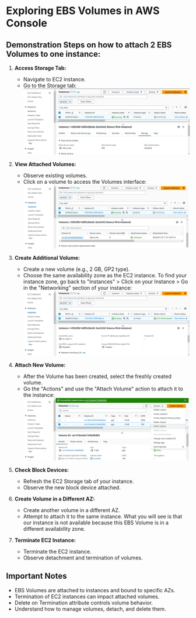 # Exploring EBS Volumes in AWS Console

## Demonstration Steps on how to attach 2 EBS Volumes to one instance:

1. **Access Storage Tab:**
   - Navigate to EC2 instance.
   - Go to the Storage tab:
![Go to storage](<../../../readme-images/EBS/EBS HandsON/go to storage.png>)

2. **View Attached Volumes:**
   - Observe existing volumes.
   - Click on a volume to access the Volumes interface:
![Click on the Volume](<../../../readme-images/EBS/EBS HandsON/click on volume.png>)

3. **Create Additional Volume:**
   - Create a new volume (e.g., 2 GB, GP2 type).
   - Choose the same availability zone as the EC2 instance. To find your instance zone, go back to "Instances" > Click on your Instance > Go in the "Networking" section of your instance:
![availability zone](<../../../readme-images/EBS/EBS HandsON/availability zone.png>)

4. **Attach New Volume:**
   - After the Volume has been created, select the freshly created volume.
   - Go the "Actions" and use the "Attach Volume" action to attach it to the instance:
![Attach Volume](<../../../readme-images/EBS/EBS HandsON/Attach Volume.png>)

5. **Check Block Devices:**
   - Refresh the EC2 Storage tab of your instance.
   - Observe the new block device attached.

6. **Create Volume in a Different AZ:**
   - Create another volume in a different AZ.
   - Attempt to attach it to the same instance. What you will see is that our instance is not available because this EBS Volume is in a different availability zone.

7. **Terminate EC2 Instance:**
   - Terminate the EC2 instance.
   - Observe detachment and termination of volumes.

## Important Notes

- EBS Volumes are attached to instances and bound to specific AZs.
- Termination of EC2 instances can impact attached volumes.
- Delete on Termination attribute controls volume behavior.
- Understand how to manage volumes, detach, and delete them.
